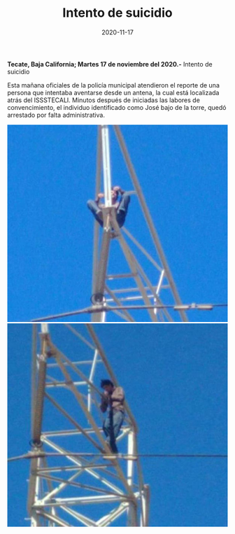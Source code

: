 ﻿---
layout: blog
title:  "Intento de suicidio"
date:   2020-11-17  
categories: tecate
permalink: /:categories/:title:output_ext
image: /img/cnr/intento-de-suicidio-2.jpg
autor: 
---

**Tecate, Baja California;  Martes 17 de noviembre del 2020.-** Intento de suicidio

Esta mañana  oficiales de la policía municipal atendieron el reporte de una persona  que intentaba aventarse desde un antena, la cual está localizada atrás del ISSSTECALI. Minutos después de iniciadas las labores de convencimiento, el individuo identificado como José bajo de la torre, quedó arrestado por falta administrativa.

<div id="carouselExampleSlidesOnly" class="carousel slide" data-ride="carousel">
  <div class="carousel-inner">
    <div class="carousel-item active">
       <img class="d-block w-100" src="/img/cnr/intento-de-suicidio.jpg" loading="lazy"  alt="Intento de Suicidio">
    </div>
    <div class="carousel-item">
       <img class="d-block w-100" src="/img/cnr/intento-de-suicidio-2.jpg" loading="lazy"  alt="Intento de Suicidio">
    </div>    
  </div>
</div>